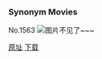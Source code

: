 ### Synonym Movies
No.1563
![图片不见了~~~](https://imgs.xkcd.com/comics/synonym_movies.png)

[原址](https://xkcd.com//1563) [下载](https://imgs.xkcd.com/comics/synonym_movies.png)

